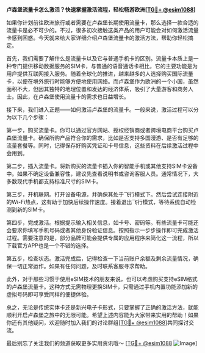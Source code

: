 **卢森堡流量卡怎么激活？快速掌握激活流程，轻松畅游欧洲[[TG💪+ @esim1088](https://t.me/s/esim1088)]**

如果你计划前往欧洲旅行或者需要在卢森堡长期使用流量卡，那么选择一款合适的流量卡是必不可少的。不过，很多初次接触这类产品的用户可能会对如何激活流量卡感到困惑。今天就来给大家详细介绍卢森堡流量卡的激活方法，帮助你轻松搞定。

首先，我们需要了解什么是流量卡以及它与普通手机卡的区别。流量卡本质上是一种专门提供移动数据服务的SIM卡，与普通的语音通话卡相比，它的主要功能是为用户提供互联网接入服务。随着全球化的推进，越来越多的人选择购买国际流量卡，以便在境外旅行时能够方便地使用网络。而卢森堡作为欧洲的一个小国，虽然面积不大，但因其独特的地理位置和发达的经济体系，吸引了大量游客和商务人士。因此，在卢森堡使用流量卡的需求也日益增长。

接下来，我们进入正题——如何激活卢森堡的流量卡。一般来说，激活过程可以分为以下几个步骤：

第一步，购买流量卡。你可以通过官方网站、授权经销商或者跨境电商平台购买卢森堡流量卡。确保所购产品符合你的需求，比如是否支持多国漫游、是否有足够的流量套餐等。同时，记得保存好购买凭证和卡号信息，这些资料在后续激活过程中会用到。

第二步，插入流量卡。将新购买的流量卡插入你的智能手机或其他支持SIM卡设备中。如果不确定设备兼容性，建议先查看说明书或咨询客服人员。通常情况下，大多数现代手机都支持标准尺寸的SIM卡。

第三步，开机联网。打开设备电源，并确保其处于飞行模式下。然后尝试连接附近的Wi-Fi热点，这有助于加快后续操作速度。接着退出飞行模式，等待系统自动检测到新的SIM卡。

第四步，完成激活。根据提示输入相关信息，如卡号、密码等。有些流量卡可能还会要求你填写手机号码或者其他身份验证信息。按照指示一步步操作即可完成激活过程。需要注意的是，部分品牌可能会提供专属的应用程序来简化这一流程，所以下载官方APP也是一个不错的选择。

第五步，检查状态。激活完成后，记得检查一下当前账户余额及剩余流量情况，确保一切正常运作。如果有任何问题，及时联系客服寻求帮助。

此外，对于那些习惯于使用eSIM技术的朋友来说，也可以考虑购买支持eSIM格式的卢森堡流量卡。这种方式无需物理更换SIM卡，只需通过手机内置功能添加新的虚拟号码即可享受同样的便捷体验。

总之，无论是传统实体卡还是新兴电子卡形式，只要掌握了正确的激活方法，就能顺利开启卢森堡之旅中的无限可能。希望上述内容能为大家带来实用的帮助！如果你还有其他疑问，欢迎随时加入我们的讨论群组[[TG💪+ @esim1088](https://t.me/s/esim1088)]共同探讨交流。

最后别忘了关注我们的频道获取更多实用资讯哦～ [[TG💪+ @esim1088](https://t.me/s/esim1088) ![Image](https://i.postimg.cc/4NQfJmqS/Snipaste-2025-05-13-00-14-12.png)]